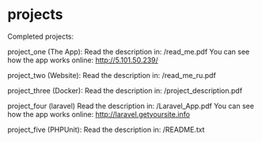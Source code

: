 # projects
Completed projects:

project_one (The App): Read the description in: /read_me.pdf
You can see how the app works online: http://5.101.50.239/

project_two (Website): Read the description in: /read_me_ru.pdf

project_three (Docker): Read the description in: /project_description.pdf

project_four (laravel) Read the description in: /Laravel_App.pdf
You can see how the app works online: http://laravel.getyoursite.info

project_five (PHPUnit): Read the description in: /README.txt
